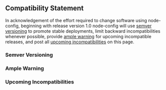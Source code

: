## Compatibility Statement

In acknowledgement of the effort required to change software using node-config, beginning with release version 1.0 node-config will use [semver versioning](https://github.com/lorenwest/node-config/wiki/Future-Compatibility#semver-versioning) to promote stable deployments, limit backward incompatibilities whenever possible, provide [ample warning](https://github.com/lorenwest/node-config/wiki/Future-Compatibility#ample-warning) for upcoming incompatible releases, and post all [upcoming incompatibilities](https://github.com/lorenwest/node-config/wiki/Future-Compatibility#upcoming-incompatibilities) on this page. 

### Semver Versioning

### Ample Warning

### Upcoming Incompatibilities